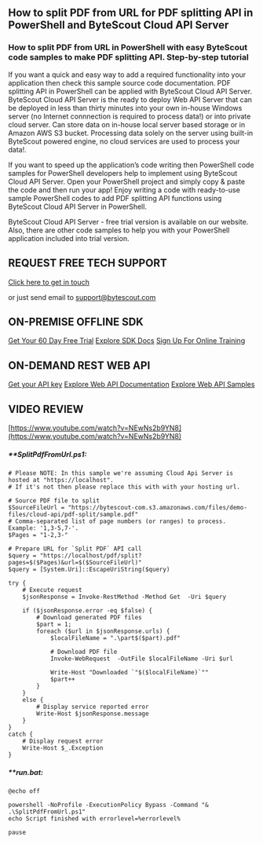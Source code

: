 ## How to split PDF from URL for PDF splitting API in PowerShell and ByteScout Cloud API Server

### How to split PDF from URL in PowerShell with easy ByteScout code samples to make PDF splitting API. Step-by-step tutorial

If you want a quick and easy way to add a required functionality into your application then check this sample source code documentation. PDF splitting API in PowerShell can be applied with ByteScout Cloud API Server. ByteScout Cloud API Server is the ready to deploy Web API Server that can be deployed in less than thirty minutes into your own in-house Windows server (no Internet connnection is required to process data!) or into private cloud server. Can store data on in-house local server based storage or in Amazon AWS S3 bucket. Processing data solely on the server using built-in ByteScout powered engine, no cloud services are used to process your data!.

If you want to speed up the application’s code writing then PowerShell code samples for PowerShell developers help to implement using ByteScout Cloud API Server. Open your PowerShell project and simply copy & paste the code and then run your app! Enjoy writing a code with ready-to-use sample PowerShell codes to add PDF splitting API functions using ByteScout Cloud API Server in PowerShell.

ByteScout Cloud API Server - free trial version is available on our website. Also, there are other code samples to help you with your PowerShell application included into trial version.

## REQUEST FREE TECH SUPPORT

[Click here to get in touch](https://bytescout.zendesk.com/hc/en-us/requests/new?subject=ByteScout%20Cloud%20API%20Server%20Question)

or just send email to [support@bytescout.com](mailto:support@bytescout.com?subject=ByteScout%20Cloud%20API%20Server%20Question) 

## ON-PREMISE OFFLINE SDK 

[Get Your 60 Day Free Trial](https://bytescout.com/download/web-installer?utm_source=github-readme)
[Explore SDK Docs](https://bytescout.com/documentation/index.html?utm_source=github-readme)
[Sign Up For Online Training](https://academy.bytescout.com/)


## ON-DEMAND REST WEB API

[Get your API key](https://pdf.co/documentation/api?utm_source=github-readme)
[Explore Web API Documentation](https://pdf.co/documentation/api?utm_source=github-readme)
[Explore Web API Samples](https://github.com/bytescout/ByteScout-SDK-SourceCode/tree/master/PDF.co%20Web%20API)

## VIDEO REVIEW

[https://www.youtube.com/watch?v=NEwNs2b9YN8](https://www.youtube.com/watch?v=NEwNs2b9YN8)




<!-- code block begin -->

##### ****SplitPdfFromUrl.ps1:**
    
```
# Please NOTE: In this sample we're assuming Cloud Api Server is hosted at "https://localhost". 
# If it's not then please replace this with with your hosting url.

# Source PDF file to split
$SourceFileUrl = "https://bytescout-com.s3.amazonaws.com/files/demo-files/cloud-api/pdf-split/sample.pdf"
# Comma-separated list of page numbers (or ranges) to process. Example: '1,3-5,7-'.
$Pages = "1-2,3-"

# Prepare URL for `Split PDF` API call
$query = "https://localhost/pdf/split?pages=$($Pages)&url=$($SourceFileUrl)"
$query = [System.Uri]::EscapeUriString($query)

try {
    # Execute request
    $jsonResponse = Invoke-RestMethod -Method Get  -Uri $query

    if ($jsonResponse.error -eq $false) {
        # Download generated PDF files
        $part = 1;
        foreach ($url in $jsonResponse.urls) {
            $localFileName = ".\part$($part).pdf"

            # Download PDF file
            Invoke-WebRequest  -OutFile $localFileName -Uri $url

            Write-Host "Downloaded `"$($localFileName)`""
            $part++
        }
    }
    else {
        # Display service reported error
        Write-Host $jsonResponse.message
    }
}
catch {
    # Display request error
    Write-Host $_.Exception
}
```

<!-- code block end -->    

<!-- code block begin -->

##### ****run.bat:**
    
```
@echo off

powershell -NoProfile -ExecutionPolicy Bypass -Command "& .\SplitPdfFromUrl.ps1"
echo Script finished with errorlevel=%errorlevel%

pause
```

<!-- code block end -->